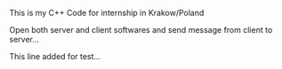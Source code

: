 This is my C++ Code for internship in Krakow/Poland


Open both server and client softwares and send message from client to server...

This line added for test...
